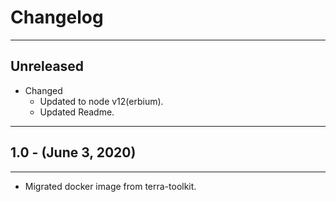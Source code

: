# Changelog

----------

## Unreleased

* Changed
  * Updated to node v12(erbium).
  * Updated Readme.

----------

## 1.0 - (June 3, 2020)

----------

* Migrated docker image from terra-toolkit.
